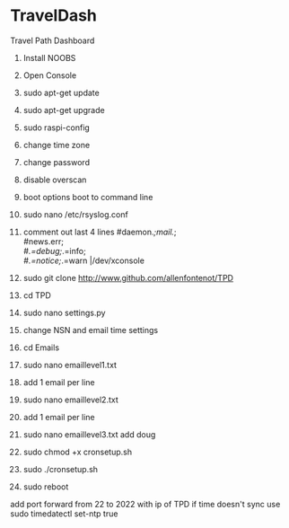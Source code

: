 # TravelDash
Travel Path Dashboard

1. Install NOOBS
2. Open Console
3. sudo apt-get update
4. sudo apt-get upgrade
5. sudo raspi-config
6. change time zone
7. change password
8. disable overscan 
9. boot options boot to command line

9. sudo nano /etc/rsyslog.conf
10. comment out last 4 lines
      #daemon.*;mail.*;\
      #news.err;\
      #*.=debug;*.=info;\
      #*.=notice;*.=warn       |/dev/xconsole
10. sudo git clone http://www.github.com/allenfontenot/TPD
11. cd TPD
12. sudo nano settings.py
13. change NSN and email time settings
14. cd Emails
15. sudo nano emaillevel1.txt
16. add 1 email per line
17. sudo nano emaillevel2.txt
18. add 1 email per line
19. sudo nano emaillevel3.txt add doug
20. sudo chmod +x cronsetup.sh 
21. sudo ./cronsetup.sh
22. sudo reboot

add port forward from 22 to 2022 with ip of TPD
if time doesn't sync use sudo timedatectl set-ntp true

